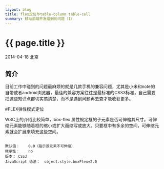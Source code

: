 ```yaml
---
layout: blog
title: flex定位与table-column table-cell
summary: 移动前端开发碰到的问题（1）
---
```


# {{ page.title }}

2014-04-18 北京 

## 简介

目前工作中碰到的问题最麻烦的就是几款手机的兼容问题，尤其是小米和note的自带或者android浏览器，最佳的兼容方案往往是最标准的CSS3标准，自己需要把这些知识点都切实搞清楚，而不是遇到问题再去查才能收获更多。

#FLEX弹性模式定位

W3C上的介绍比较简单，box-flex 属性规定框的子元素是否可伸缩其尺寸。可伸缩元素能够随着框的缩小或扩大而缩写或放大。只要框中有多余的空间，可伸缩元素就会扩展来填充这些空间。

`````

默认值：	0.0（指示该元素不可伸缩）
继承性：	no
版本：	CSS3
JavaScript 语法：	object.style.boxFlex=2.0


`````

